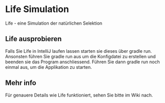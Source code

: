 # Life Simulation
Life - eine Simulation der natürlichen Selektion

## Life ausprobieren

Falls Sie Life in IntelliJ laufen lassen starten sie dieses über gradle run.
Ansonsten führen Sie gradle run aus um die Konfigdatei zu erstellen und beenden sie das Program anschliessend.
Führen Sie dann gradle run noch einmal aus, um die Applikation zu starten.

## Mehr info

Für genauere Details wie Life funktioniert, sehen Sie bitte im Wiki nach.